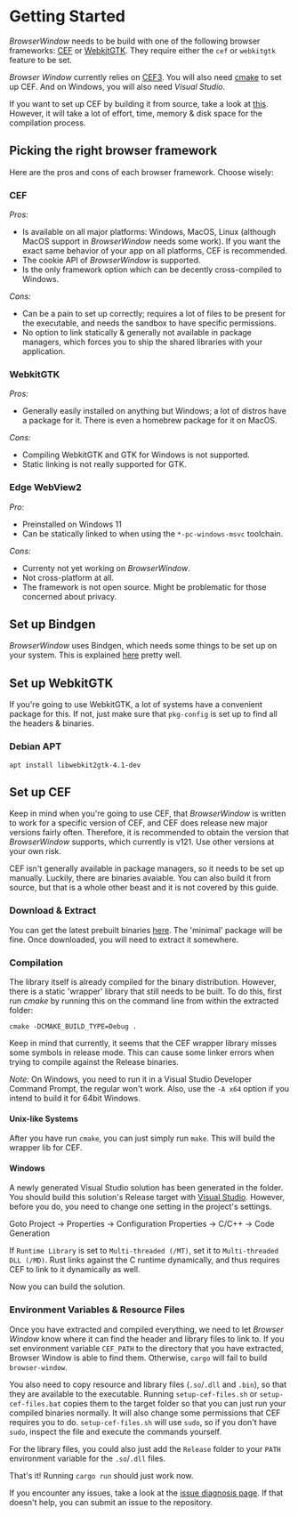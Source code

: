 # Getting Started

_BrowserWindow_ needs to be build with one of the following browser frameworks: [CEF](https://bitbucket.org/chromiumembedded/cef/wiki/Home) or [WebkitGTK](https://www.webkit.org/). They require either the `cef` or `webkitgtk` feature to be set.

_Browser Window_ currently relies on [CEF3](https://bitbucket.org/chromiumembedded/cef/wiki/Home).
You will also need [cmake](https://cmake.org/) to set up CEF.
And on Windows, you will also need _Visual Studio_.

If you want to set up CEF by building it from source, take a look at [this](https://bitbucket.org/chromiumembedded/cef/wiki/MasterBuildQuickStart.md).
However, it will take a lot of effort, time, memory & disk space for the compilation process.

## Picking the right browser framework

Here are the pros and cons of each browser framework. Choose wisely:

### CEF

*Pros:*
* Is available on all major platforms: Windows, MacOS, Linux (although MacOS support in _BrowserWindow_ needs some work).
If you want the exact same behavior of your app on all platforms, CEF is recommended.
* The cookie API of _BrowserWindow_ is supported.
* Is the only framework option which can be decently cross-compiled to Windows.

*Cons:*
* Can be a pain to set up correctly; requires a lot of files to be present for the executable, and needs the sandbox to have specific permissions.
* No option to link statically & generally not available in package managers, which forces you to
ship the shared libraries with your application.

### WebkitGTK

*Pros:*
* Generally easily installed on anything but Windows; a lot of distros have a package for it. There
is even a homebrew package for it on MacOS.

*Cons:*
* Compiling WebkitGTK and GTK for Windows is not supported.
* Static linking is not really supported for GTK.

### Edge WebView2

*Pro:*
* Preinstalled on Windows 11
* Can be statically linked to when using the `*-pc-windows-msvc` toolchain.

*Cons:*
* Currenty not yet working on _BrowserWindow_.
* Not cross-platform at all.
* The framework is not open source. Might be problematic for those concerned about privacy.

## Set up Bindgen

_BrowserWindow_ uses Bindgen, which needs some things to be set up on your system.
This is explained [here](https://rust-lang.github.io/rust-bindgen/requirements.html) pretty well.

## Set up WebkitGTK

If you're going to use WebkitGTK, a lot of systems have a convenient package for this. If not, just
make sure that `pkg-config` is set up to find all the headers & binaries.

### Debian APT

`apt install libwebkit2gtk-4.1-dev`

## Set up CEF

Keep in mind when you're going to use CEF, that _BrowserWindow_ is written to work for a specific version of CEF, and CEF does release new major versions fairly often. Therefore, it is recommended to
obtain the version that _BrowserWindow_ supports, which currently is v121. Use other versions at
your own risk.

CEF isn't generally available in package managers, so it needs to be set up manually. Luckily, there are binaries avaiable. You can also build it from source, but that is a whole other beast and it is
not covered by this guide.

### Download & Extract

You can get the latest prebuilt binaries [here](https://cef-builds.spotifycdn.com/index.html).
The 'minimal' package will be fine.
Once downloaded, you will need to extract it somewhere.

### Compilation

The library itself is already compiled for the binary distribution. However, there is a static 'wrapper' library that still needs to be built.
To do this, first run _cmake_ by running this on the command line from within the extracted folder:
```
cmake -DCMAKE_BUILD_TYPE=Debug .
```
Keep in mind that currently, it seems that the CEF wrapper library misses some symbols in release mode. This can cause some linker errors when trying to compile against the Release binaries.

*Note:* On Windows, you need to run it in a Visual Studio Developer Command Prompt, the regular
won't work. Also, use the `-A x64` option if you intend to build it for 64bit Windows.

#### Unix-like Systems

After you have run `cmake`, you can just simply run `make`. This will build the wrapper lib for CEF.

#### Windows

A newly generated Visual Studio solution has been generated in the folder.
You should build this solution's Release target with [Visual Studio](https://visualstudio.microsoft.com/vs/).
However, before you do, you need to change one setting in the project's settings.

Goto Project -> Properties -> Configuration Properties -> C/C++ -> Code Generation

If `Runtime Library` is set to `Multi-threaded (/MT)`, set it to `Multi-threaded DLL (/MD)`.
Rust links against the C runtime dynamically, and thus requires CEF to link to it dynamically as well.

Now you can build the solution.

### Environment Variables & Resource Files

Once you have extracted and compiled everything, we need to let _Browser Window_ know where it can find the header and library files to link to.
If you set environment variable `CEF_PATH` to the directory that you have extracted, Browser Window is able to find them.
Otherwise, `cargo` will fail to build `browser-window`.

You also need to copy resource and library files (`.so`/`.dll` and `.bin`), so that they are available to the executable.
Running `setup-cef-files.sh` or `setup-cef-files.bat` copies them to the target
folder so that you can just run your compiled binaries normally.
It will also change some permissions that CEF requires you to do.
`setup-cef-files.sh` will use `sudo`, so if you don't have `sudo`, inspect the file and execute the commands yourself.

For the library files, you could also just add the `Release` folder to your `PATH` environment variable for the `.so`/`.dll` files.

That's it!
Running `cargo run` should just work now.

If you encounter any issues, take a look at the [issue diagnosis page](https://github.com/bamilab/browser-window/blob/master/docs/ISSUE-DIAGNOSIS.md).
If that doesn't help, you can submit an issue to the repository.